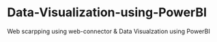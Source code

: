 # Data-Visualization-using-PowerBI
Web scarpping using web-connector &amp; Data Visualzation using PowerBI 
